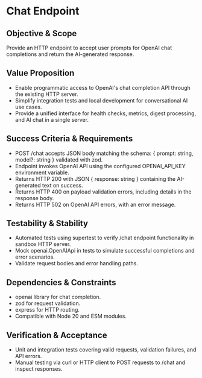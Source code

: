 # Chat Endpoint

## Objective & Scope
Provide an HTTP endpoint to accept user prompts for OpenAI chat completions and return the AI-generated response.

## Value Proposition
- Enable programmatic access to OpenAI's chat completion API through the existing HTTP server.
- Simplify integration tests and local development for conversational AI use cases.
- Provide a unified interface for health checks, metrics, digest processing, and AI chat in a single server.

## Success Criteria & Requirements
- POST /chat accepts JSON body matching the schema: { prompt: string, model?: string } validated with zod.
- Endpoint invokes OpenAI API using the configured OPENAI_API_KEY environment variable.
- Returns HTTP 200 with JSON { response: string } containing the AI-generated text on success.
- Returns HTTP 400 on payload validation errors, including details in the response body.
- Returns HTTP 502 on OpenAI API errors, with an error message.

## Testability & Stability
- Automated tests using supertest to verify /chat endpoint functionality in sandbox HTTP server.
- Mock openai.OpenAIApi in tests to simulate successful completions and error scenarios.
- Validate request bodies and error handling paths.

## Dependencies & Constraints
- openai library for chat completion.
- zod for request validation.
- express for HTTP routing.
- Compatible with Node 20 and ESM modules.

## Verification & Acceptance
- Unit and integration tests covering valid requests, validation failures, and API errors.
- Manual testing via curl or HTTP client to POST requests to /chat and inspect responses.